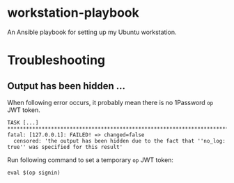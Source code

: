 # workstation-playbook

An Ansible playbook for setting up my Ubuntu workstation.

# Troubleshooting

## Output has been hidden ...

When following error occurs, it probably mean there is no 1Password `op` JWT token.

```
TASK [...]
******************************************************************************************************************************************************
fatal: [127.0.0.1]: FAILED! => changed=false
  censored: 'the output has been hidden due to the fact that ''no_log: true'' was specified for this result'
```

Run following command to set a temporary `op` JWT token:

```
eval $(op signin)
```
